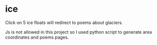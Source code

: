 # ice

Click on 5 ice floats will redirect to poems about glaciers.

Js is not allowed in this project so I used python script to generate area coordinates and poems pages.
